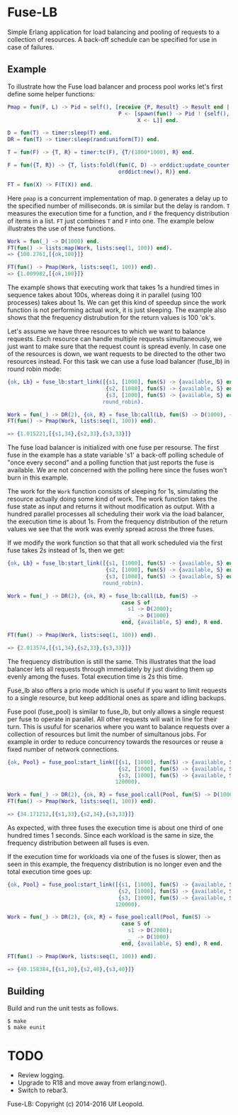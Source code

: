# Fuse-LB

Simple Erlang application for load balancing and pooling of requests
to a collection of resources. A back-off schedule can be specified for
use in case of failures.


## Example

To illustrate how the Fuse load balancer and process pool works let's
first define some helper functions:

```erlang
Pmap = fun(F, L) -> Pid = self(), [receive {P, Result} -> Result end ||
                                   P <- [spawn(fun() -> Pid ! {self(), F(X)} end) ||
                                         X <- L]] end.

D = fun(T) -> timer:sleep(T) end.
DR = fun(T) -> timer:sleep(rand:uniform(T)) end.

T = fun(F) -> {T, R} = timer:tc(F), {T/(1000*1000), R} end.

F = fun({T, R}) -> {T, lists:foldl(fun(C, D) -> orddict:update_counter(C, 1, D) end,
                                   orddict:new(), R)} end.

FT = fun(X) -> F(T(X)) end.
```

Here `pmap` is a concurrent implementation of map. `D` generates a
delay up to the specified number of milliseconds. `DR` is similar but
the delay is random. `T` measures the execution time for a function,
and `F` the frequency distribution of items in a list. `FT` just
combines `T` and `F` into one. The example below illustrates the use
of these functions.

```erlang
Work = fun(_) -> D(1000) end.
FT(fun() -> lists:map(Work, lists:seq(1, 100)) end).
=> {100.2761,[{ok,100}]}

FT(fun() -> Pmap(Work, lists:seq(1, 100)) end).
=> {1.009982,[{ok,100}]}
```

The example shows that executing work that takes 1s a hundred times in
sequence takes about 100s, whereas doing it in parallel (using 100
processes) takes about 1s. We can get this kind of speedup since the
work function is not performing actual work, it is just sleeping. The
example also shows that the frequency distrubution for the return
values is 100 'ok's.

Let's assume we have three resources to which we want to balance
requests. Each resource can handle multiple requests simultaneously,
we just want to make sure that the request count is spread evenly. In
case one of the resources is down, we want requests to be directed to
the other two resources instead. For this task we can use a fuse load
balancer (fuse_lb) in round robin mode:

```erlang
{ok, Lb} = fuse_lb:start_link([{s1, [1000], fun(S) -> {available, S} end},
                               {s2, [1000], fun(S) -> {available, S} end},
                               {s3, [1000], fun(S) -> {available, S} end}],
                              round_robin).

Work = fun(_) -> DR(2), {ok, R} = fuse_lb:call(Lb, fun(S) -> D(1000), {available, S} end), R end.
FT(fun() -> Pmap(Work, lists:seq(1, 100)) end).

=> {1.015221,[{s1,34},{s2,33},{s3,33}]}
```

The fuse load balancer is initialized with one fuse per resourse. The
first fuse in the example has a state variable 's1' a back-off polling
schedule of "once every second" and a polling function that just
reports the fuse is available. We are not concerned with the polling
here since the fuses won't burn in this example.

The work for the `Work` function consists of sleeping for 1s,
simulating the resource actually doing some kind of work. The work
function takes the fuse state as input and returns it without
modification as output. With a hundred parallel processes all
scheduling their work via the load balancer, the execution time is
about 1s. From the frequency distribution of the return values we see
that the work was evenly spread across the three fuses.

If we modify the work function so that that all work scheduled via the
first fuse takes 2s instead of 1s, then we get:

```erlang
{ok, Lb} = fuse_lb:start_link([{s1, [1000], fun(S) -> {available, S} end},
                               {s2, [1000], fun(S) -> {available, S} end},
                               {s3, [1000], fun(S) -> {available, S} end}],
                              round_robin).

Work = fun(_) -> DR(2), {ok, R} = fuse_lb:call(Lb, fun(S) ->
                                    case S of
                                      s1 -> D(2000);
                                      _  -> D(1000)
                                    end, {available, S} end), R end.

FT(fun() -> Pmap(Work, lists:seq(1, 100)) end).

=> {2.013574,[{s1,34},{s2,33},{s3,33}]}
```

The frequency distribution is still the same. This illustrates that
the load balancer lets all requests through immediately by just
dividing them up evenly among the fuses. Total execution time is 2s
this time.

Fuse_lb also offers a prio mode which is useful if you want to limit
requests to a single resource, but keep additional ones as spare and
idling backups.

Fuse pool (fuse_pool) is similar to fuse_lb, but only allows a single
request per fuse to operate in parallel. All other requests will wait
in line for their turn. This is usuful for scenarios where you want to
balance requests over a collection of resources but limit the number
of simultanous jobs. For example in order to reduce concurrency
towards the resources or reuse a fixed number of network connections.

```erlang
{ok, Pool} = fuse_pool:start_link([{s1, [1000], fun(S) -> {available, S} end},
                                   {s2, [1000], fun(S) -> {available, S} end},
                                   {s3, [1000], fun(S) -> {available, S} end}],
                                  120000).

Work = fun(_) -> DR(2), {ok, R} = fuse_pool:call(Pool, fun(S) -> D(1000), {available, S} end), R end.
FT(fun() -> Pmap(Work, lists:seq(1, 100)) end).

=> {34.171212,[{s1,33},{s2,34},{s3,33}]}
```

As expected, with three fuses the execution time is about one third of
one hundred times 1 seconds. Since each workload is the same in size,
the frequency distribution between all fuses is even.

If the execution time for workloads via one of the fuses is slower,
then as seen in this example, the frequency distribution is no longer
even and the total execution time goes up:

```erlang
{ok, Pool} = fuse_pool:start_link([{s1, [1000], fun(S) -> {available, S} end},
                                   {s2, [1000], fun(S) -> {available, S} end},
                                   {s3, [1000], fun(S) -> {available, S} end}],
                                  120000).

Work = fun(_) -> DR(2), {ok, R} = fuse_pool:call(Pool, fun(S) ->
                                    case S of
                                      s1 -> D(2000);
                                      _  -> D(1000)
                                    end, {available, S} end), R end.

FT(fun() -> Pmap(Work, lists:seq(1, 100)) end).

=> {40.158384,[{s1,20},{s2,40},{s3,40}]}
```


## Building

Build and run the unit tests as follows.

    $ make
    $ make eunit


# TODO

* Review logging.
* Upgrade to R18 and move away from erlang:now().
* Switch to rebar3.

Fuse-LB: Copyright (c) 2014-2016 Ulf Leopold.
